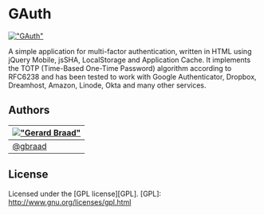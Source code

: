 # GAuth
[!["GAuth"](https://raw.githubusercontent.com/gbraad/gauth/master/img/icon_64.png)](http://github.com/gbraad/gauth)

A simple application for multi-factor authentication, written in HTML using jQuery Mobile, jsSHA, LocalStorage and Application Cache. It implements the TOTP (Time-Based One-Time Password) algorithm according to RFC6238 and has been tested to work with Google Authenticator, Dropbox, Dreamhost, Amazon, Linode, Okta and many other services.

Authors
-------

| [!["Gerard Braad"](http://gravatar.com/avatar/e466994eea3c2a1672564e45aca844d0.png?s=60)](http://gbraad.nl "Gerard Braad <me@gbraad.nl>") |
|---|
| [@gbraad](https://twitter.com/gbraad)  |

License
-------
Licensed under the [GPL license][GPL].
[GPL]: http://www.gnu.org/licenses/gpl.html
